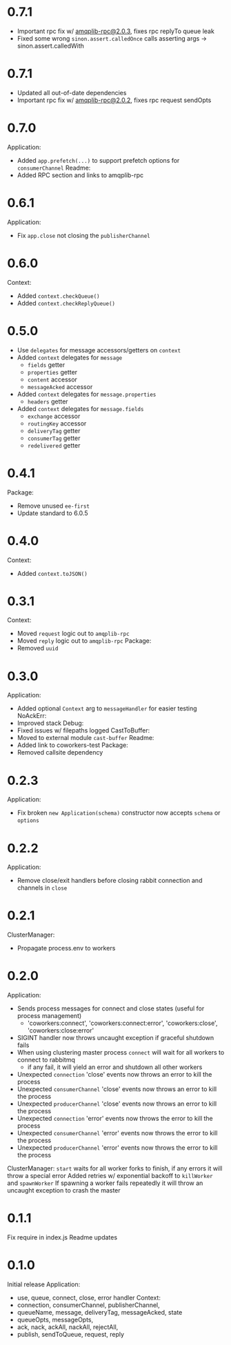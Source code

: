 # 0.7.1
  * Important rpc fix w/ amqplib-rpc@2.0.3, fixes rpc replyTo queue leak
  * Fixed some wrong `sinon.assert.calledOnce` calls asserting args -> sinon.assert.calledWith

# 0.7.1
  * Updated all out-of-date dependencies
  * Important rpc fix w/ amqplib-rpc@2.0.2, fixes rpc request sendOpts

# 0.7.0
Application:
  * Added `app.prefetch(...)` to support prefetch options for `consumerChannel`
Readme:
  * Added RPC section and links to amqplib-rpc

# 0.6.1
Application:
  * Fix `app.close` not closing the `publisherChannel`

# 0.6.0
Context:
  * Added `context.checkQueue()`
  * Added `context.checkReplyQueue()`

# 0.5.0
  * Use `delegates` for message accessors/getters on `context`
  * Added `context` delegates for `message`
    * `fields` getter
    * `properties` getter
    * `content` accessor
    * `messageAcked` accessor
  * Added `context` delegates for `message.properties`
    * `headers` getter
  * Added `context` delegates for `message.fields`
    * `exchange` accessor
    * `routingKey` accessor
    * `deliveryTag` getter
    * `consumerTag` getter
    * `redelivered` getter

# 0.4.1
Package:
  * Remove unused `ee-first`
  * Update standard to 6.0.5

# 0.4.0
Context:
  * Added `context.toJSON()`

# 0.3.1
Context:
  * Moved `request` logic out to `amqplib-rpc`
  * Moved `reply` logic out to `amqplib-rpc`
Package:
  * Removed `uuid`

# 0.3.0
Application:
  * Added optional `Context` arg to `messageHandler` for easier testing
NoAckErr:
  * Improved stack
Debug:
  * Fixed issues w/ filepaths logged
CastToBuffer:
  * Moved to external module `cast-buffer`
Readme:
  * Added link to coworkers-test
Package:
  * Removed callsite dependency

# 0.2.3
Application:
  * Fix broken `new Application(schema)` constructor now accepts `schema` or `options`

# 0.2.2
Application:
  * Remove close/exit handlers before closing rabbit connection and channels in `close`

# 0.2.1
ClusterManager:
  * Propagate process.env to workers

# 0.2.0
Application:
  * Sends process messages for connect and close states (useful for process management)
    * 'coworkers:connect', 'coworkers:connect:error', 'coworkers:close', 'coworkers:close:error'
  * SIGINT handler now throws uncaught exception if graceful shutdown fails
  * When using clustering master process `connect` will wait for all workers to connect to rabbitmq
    * if any fail, it will yield an error and shutdown all other workers
  * Unexpected `connection` 'close' events now throws an error to kill the process
  * Unexpected `consumerChannel` 'close' events now throws an error to kill the process
  * Unexpected `producerChannel` 'close' events now throws an error to kill the process
  * Unexpected `connection` 'error' events now throws the error to kill the process
  * Unexpected `consumerChannel` 'error' events now throws the error to kill the process
  * Unexpected `producerChannel` 'error' events now throws the error to kill the process

ClusterManager:
  `start` waits for all worker forks to finish, if any errors it will throw a special error
  Added retries w/ exponential backoff to `killWorker` and `spawnWorker`
  If spawning a worker fails repeatedly it will throw an uncaught exception to crash the master

# 0.1.1
Fix require in index.js
Readme updates

# 0.1.0
Initial release
Application:
  * use, queue, connect, close, error handler
Context:
  * connection, consumerChannel, publisherChannel,
  * queueName, message, deliveryTag, messageAcked, state
  * queueOpts, messageOpts,
  * ack, nack, ackAll, nackAll, rejectAll,
  * publish, sendToQueue, request, reply
